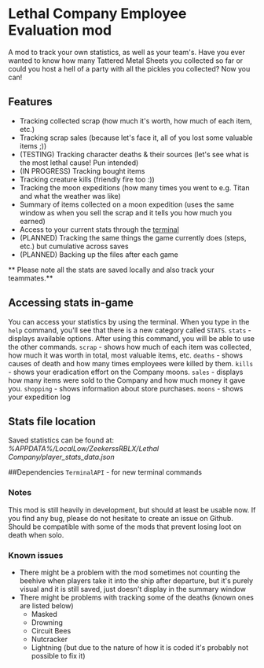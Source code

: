 # Lethal Company Employee Evaluation mod

A mod to track your own statistics, as well as your team's. Have you ever wanted to know how many Tattered Metal Sheets you collected so far or could you host a hell of a party with all the pickles you collected? Now you can!

## Features
- Tracking collected scrap (how much it's worth, how much of each item, etc.)
- Tracking scrap sales (because let's face it, all of you lost some valuable items ;))
- (TESTING) Tracking character deaths & their sources (let's see what is the most lethal cause! Pun intended)
- (IN PROGRESS) Tracking bought items
- Tracking creature kills (friendly fire too :))
- Tracking the moon expeditions (how many times you went to e.g. Titan and what the weather was like)
- Summary of items collected on a moon expedition (uses the same window as when you sell the scrap and it tells you how much you earned)
- Access to your current stats through the [terminal](access-terminal)
- (PLANNED) Tracking the same things the game currently does (steps, etc.) but cumulative across saves
- (PLANNED) Backing up the files after each game

** Please note all the stats are saved locally and also track your teammates.**

## <a name="access-terminal"></a>Accessing stats in-game
You can access your statistics by using the terminal.
When you type in the `help` command, you'll see that there is a new category called `STATS`.
`stats` - displays available options. After using this command, you will be able to use the other commands.
`scrap` - shows how much of each item was collected, how much it was worth in total, most valuable items, etc.
`deaths` - shows causes of death and how many times employees were killed by them.
`kills` - shows your eradication effort on the Company moons.
`sales` - displays how many items were sold to the Company and how much money it gave you.
`shopping` - shows information about store purchases.
`moons` - shows your expedition log

## Stats file location
Saved statistics can be found at: 
*%APPDATA%/LocalLow/ZeekerssRBLX/Lethal Company/player_stats_data.json*

##Dependencies
`TerminalAPI` - for new terminal commands

### Notes
This mod is still heavily in development, but should at least be usable now. If you find any bug, please do not hesitate to create an issue on Github.
Should be compatible with some of the mods that prevent losing loot on death when solo.

### Known issues
- There might be a problem with the mod sometimes not counting the beehive when players take it into the ship after departure, but it's purely visual and it is still saved, just doesn't display in the summary window
- There might be problems with tracking some of the deaths (known ones are listed below)
    - Masked
    - Drowning
    - Circuit Bees
    - Nutcracker
    - Lightning (but due to the nature of how it is coded it's probably not possible to fix it)
